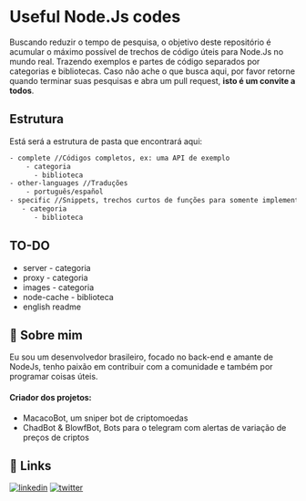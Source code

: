 
# Useful Node.Js codes

Buscando reduzir o tempo de pesquisa, o objetivo deste repositório é 
acumular o máximo possível de trechos de código úteis para Node.Js no mundo real.
Trazendo exemplos e partes de código separados por categorias e bibliotecas.
Caso não ache o que busca aqui, por favor retorne quando terminar suas pesquisas e abra um pull request, **isto é um convite a todos**.



## Estrutura

Está será a estrutura de pasta que encontrará aqui:

```bash
- complete //Códigos completos, ex: uma API de exemplo
    - categoria
      - biblioteca
- other-languages //Traduções
    - português/español
- specific //Snippets, trechos curtos de funções para somente implementar no seu código.
   - categoria
      - biblioteca
```


## TO-DO
- server - categoria
- proxy  - categoria
- images - categoria
- node-cache - biblioteca
- english readme


## 🚀 Sobre mim
Eu sou um desenvolvedor brasileiro, focado no back-end e amante de NodeJs,
tenho paixão em contribuir com a comunidade e também por programar coisas úteis.

#### Criador dos projetos:
- MacacoBot, um sniper bot de criptomoedas
- ChadBot & BlowfBot, Bots para o telegram com alertas de variação de preços de criptos

## 🔗 Links
[![linkedin](https://img.shields.io/badge/linkedin-0A66C2?style=for-the-badge&logo=linkedin&logoColor=white)](https://www.linkedin.com/in/junior-o-freitas/)
[![twitter](https://img.shields.io/badge/twitter-1DA1F2?style=for-the-badge&logo=twitter&logoColor=white)](https://twitter.com/SolascriptU)

